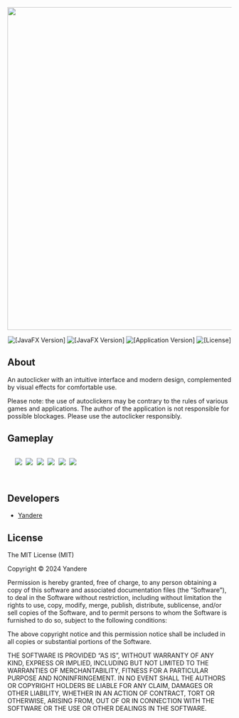 <p align="center">
 <img src="https://i.imgur.com/XLTantM.png" width="726" length="2000">
</p>

<p align="center">
 <img src="https://img.shields.io/badge/JavaFX-red" alt="[JavaFX Version]">
 <img src="https://img.shields.io/badge/Kotlin-blue" alt="[JavaFX Version]">
 <img src="https://img.shields.io/badge/AutoClicker-black" alt="[Application Version]">
 <img src="https://img.shields.io/badge/License-MIT-pink" alt="[License]">
</p>

## About

An autoclicker with an intuitive interface and modern design, complemented by visual effects for comfortable use.

Please note: the use of autoclickers may be contrary to the rules of various games and applications. The author of the application is not responsible for possible blockages. Please use the autoclicker responsibly.

## Gameplay
<div style="overflow-x: auto;">
 <pre>
  <img src="https://i.imgur.com/Rjuj3mX.png"> <img src="https://i.imgur.com/WqVXF3N.png"> <img src="https://i.imgur.com/b9TQg1i.png"> <img src=https://i.imgur.com/SQDx5Tq.png> <img src=https://i.imgur.com/NKgVwhT.png> <img src=https://i.imgur.com/a28Bgg8.png>
 </pre>
</div>


## Developers

- [Yandere](https://github.com/yangasai)

## License

The MIT License (MIT)

Copyright © 2024 Yandere


Permission is hereby granted, free of charge, to any person obtaining a copy
of this software and associated documentation files (the “Software”), to deal
in the Software without restriction, including without limitation the rights
to use, copy, modify, merge, publish, distribute, sublicense, and/or sell
copies of the Software, and to permit persons to whom the Software is
furnished to do so, subject to the following conditions:

The above copyright notice and this permission notice shall be included in
all copies or substantial portions of the Software.

THE SOFTWARE IS PROVIDED “AS IS”, WITHOUT WARRANTY OF ANY KIND, EXPRESS OR
IMPLIED, INCLUDING BUT NOT LIMITED TO THE WARRANTIES OF MERCHANTABILITY,
FITNESS FOR A PARTICULAR PURPOSE AND NONINFRINGEMENT. IN NO EVENT SHALL THE
AUTHORS OR COPYRIGHT HOLDERS BE LIABLE FOR ANY CLAIM, DAMAGES OR OTHER
LIABILITY, WHETHER IN AN ACTION OF CONTRACT, TORT OR OTHERWISE, ARISING FROM,
OUT OF OR IN CONNECTION WITH THE SOFTWARE OR THE USE OR OTHER DEALINGS IN
THE SOFTWARE.
